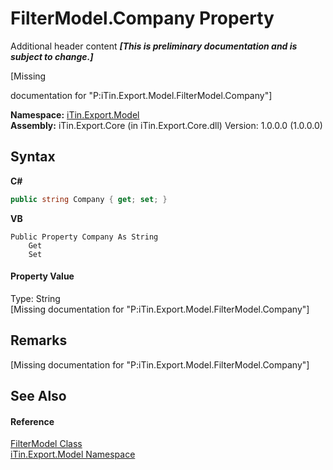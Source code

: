 # FilterModel.Company Property 
Additional header content _**\[This is preliminary documentation and is subject to change.\]**_

\[Missing <summary> documentation for "P:iTin.Export.Model.FilterModel.Company"\]

**Namespace:**&nbsp;<a href="ef57ffcc-e95e-b212-5a46-9aa6f5a3511f">iTin.Export.Model</a><br />**Assembly:**&nbsp;iTin.Export.Core (in iTin.Export.Core.dll) Version: 1.0.0.0 (1.0.0.0)

## Syntax

**C#**<br />
``` C#
public string Company { get; set; }
```

**VB**<br />
``` VB
Public Property Company As String
	Get
	Set
```


#### Property Value
Type: String<br />\[Missing <value> documentation for "P:iTin.Export.Model.FilterModel.Company"\]

## Remarks
\[Missing <remarks> documentation for "P:iTin.Export.Model.FilterModel.Company"\]

## See Also


#### Reference
<a href="460f2fbb-d726-7f59-f472-fead753fa197">FilterModel Class</a><br /><a href="ef57ffcc-e95e-b212-5a46-9aa6f5a3511f">iTin.Export.Model Namespace</a><br />